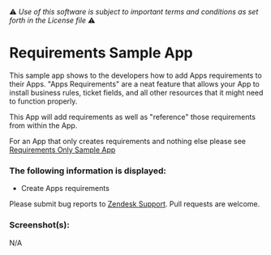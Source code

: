 :warning: *Use of this software is subject to important terms and conditions as set forth in the License file* :warning:

# Requirements Sample App

This sample app shows to the developers how to add Apps requirements to their Apps. "Apps Requirements" are a neat feature that allows your App to install business rules, ticket fields, and all other resources that it might need to function properly.

This App will  add requirements as well as "reference" those requirements from within the App.

For an App that only creates requirements and nothing else please see [Requirements Only Sample App](./../requirements_only_sample_app)

### The following information is displayed:

* Create Apps requirements

Please submit bug reports to [Zendesk Support](https://support.zendesk.com/hc). Pull requests are welcome.

### Screenshot(s):

N/A
